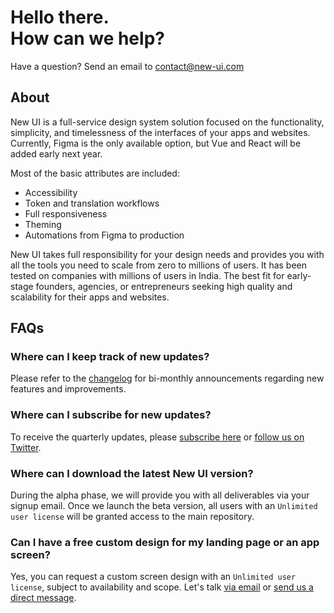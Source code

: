 # Hello there.<br>How can we help?

Have a question? Send an email to [contact@new-ui.com](mailto:contact@new-ui.com)


## About
New UI is a full-service design system solution focused on the functionality, simplicity, and timelessness of the interfaces of your apps and websites. Currently, Figma is the only available option, but Vue and React will be added early next year.

Most of the basic attributes are included:
- Accessibility
- Token and translation workflows
- Full responsiveness
- Theming
- Automations from Figma to production

New UI takes full responsibility for your design needs and provides you with all the tools you need to scale from zero to millions of users. It
has been tested on companies with millions of users in India. The best fit for early-stage founders, agencies, or entrepreneurs seeking high quality and scalability for their apps and websites.


## FAQs

### Where can I keep track of new updates?
Please refer to the [changelog](https://new-ui.com/changelog) for bi-monthly announcements regarding new features and improvements. 

### Where can I subscribe for new updates?
To receive the quarterly updates, please [subscribe here](http://eepurl.com/ifj5zv) or [follow us on Twitter](https://twitter.com/NewDesignFile).

### Where can I download the latest New UI version?
During the alpha phase, we will provide you with all deliverables via your signup email. Once we launch the beta version, all users with an `Unlimited user license` will be granted access to the main repository.

### Can I have a free custom design for my landing page or an app screen?
Yes, you can request a custom screen design with an `Unlimited user license`, subject to availability and scope. Let's talk [via email](mailto:contact@new-ui.com) or [send us a direct message](https://twitter.com/NewDesignFile).
